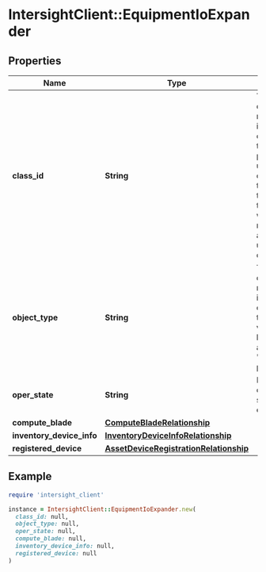 # IntersightClient::EquipmentIoExpander

## Properties

| Name | Type | Description | Notes |
| ---- | ---- | ----------- | ----- |
| **class_id** | **String** | The fully-qualified name of the instantiated, concrete type. This property is used as a discriminator to identify the type of the payload when marshaling and unmarshaling data. | [default to &#39;equipment.IoExpander&#39;] |
| **object_type** | **String** | The fully-qualified name of the instantiated, concrete type. The value should be the same as the &#39;ClassId&#39; property. | [default to &#39;equipment.IoExpander&#39;] |
| **oper_state** | **String** | Identifies the operational state of I/O expander. | [optional][readonly] |
| **compute_blade** | [**ComputeBladeRelationship**](ComputeBladeRelationship.md) |  | [optional] |
| **inventory_device_info** | [**InventoryDeviceInfoRelationship**](InventoryDeviceInfoRelationship.md) |  | [optional] |
| **registered_device** | [**AssetDeviceRegistrationRelationship**](AssetDeviceRegistrationRelationship.md) |  | [optional] |

## Example

```ruby
require 'intersight_client'

instance = IntersightClient::EquipmentIoExpander.new(
  class_id: null,
  object_type: null,
  oper_state: null,
  compute_blade: null,
  inventory_device_info: null,
  registered_device: null
)
```

